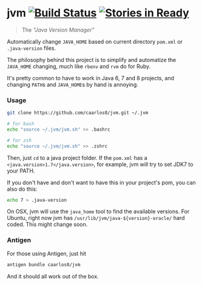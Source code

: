 # jvm  [![Build Status](https://travis-ci.org/caarlos0/jvm.svg?branch=master)](https://travis-ci.org/caarlos0/jvm) [![Stories in Ready](https://badge.waffle.io/caarlos0/jvm.png?label=ready&title=Ready)](https://waffle.io/caarlos0/jvm)

> The _"Java Version Manager"_

Automatically change `JAVA_HOME` based on current directory `pom.xml`
or `.java-version` files.

The philosophy behind this project is to simplify and automatize the `JAVA_HOME`
changing, much like `rbenv` and `rvm` do for Ruby.

It's pretty common to have to work in Java 6, 7 and 8 projects, and changing
`PATH`s and `JAVA_HOME`s by hand is annoying.

### Usage

```sh
git clone https://github.com/caarlos0/jvm.git ~/.jvm

# for bash
echo "source ~/.jvm/jvm.sh" >> .bashrc

# for zsh
echo "source ~/.jvm/jvm.sh" >> .zshrc
```

Then, just `cd` to a java project folder. If the `pom.xml`  has a
`<java.version>1.7</java.version>`, for example, jvm will try to
set JDK7 to your PATH.

If you don't have and don't want to have this in your project's pom,
you can also do this:

```sh
echo 7 > .java-version
```

On OSX, jvm will use the `java_home` tool to find the available versions. For
Ubuntu, right now jvm has `/usr/lib/jvm/java-${version}-oracle/` hard coded.
This might change soon.

### Antigen

For those using Antigen, just hit

```sh
antigen bundle caarlos0/jvm
```

And it should all work out of the box.
